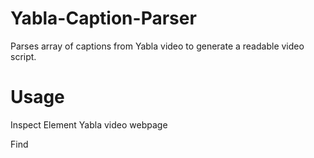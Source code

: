 # Yabla-Caption-Parser

Parses array of captions from Yabla video to generate a readable video script.

# Usage

Inspect Element Yabla video webpage

Find <script> tag with var CAPTIONS

Copy array of captions starting with [ and ending with ]

Paste array into video_words.txt

Run index.js

Read script from video_words_parsed.txt